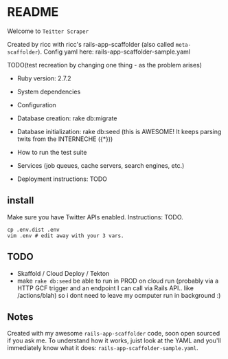 # README

Welcome to `Teitter Scraper`

Created by ricc with ricc's rails-app-scaffolder (also called `meta-scaffolder`).
Config yaml here: rails-app-scaffolder-sample.yaml

TODO(test recreation by changing one thing - as the problem arises)

* Ruby version: 2.7.2

* System dependencies

* Configuration

* Database creation: rake db:migrate

* Database initialization: rake db:seed (this is AWESOME! It keeps parsing twits from the INTERNECHE ({*}))

* How to run the test suite

* Services (job queues, cache servers, search engines, etc.)

* Deployment instructions: TODO

## install

Make sure you have Twitter APIs enabled. Instructions: TODO.

    cp .env.dist .env
    vim .env # edit away with your 3 vars.

## TODO

* Skaffold / Cloud Deploy / Tekton
* make `rake db:seed` be able to run in PROD on cloud run (probably via a HTTP GCF trigger and an endpoint I can call via Rails API.. like /actions/blah)
  so i dont need to leave my ocmputer run in background :) 

## Notes

Created with my awesome `rails-app-scaffolder` code, soon open sourced if you ask me.
To understand how it works, juist look at the YAML and you'll immediately know what it does: `rails-app-scaffolder-sample.yaml`.
